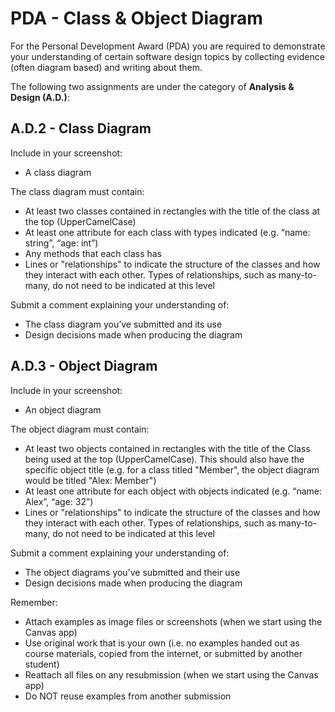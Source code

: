 # PDA - Class & Object Diagram

For the Personal Development Award (PDA) you are required to demonstrate your understanding of certain software design topics by collecting evidence (often diagram based) and writing about them.

The following two assignments are under the category of **Analysis & Design (A.D.)**:


## A.D.2 - Class Diagram

Include in your screenshot:

* A class diagram

The class diagram must contain:

* At least two classes contained in rectangles with the title of the class at the top (UpperCamelCase)
* At least one attribute for each class with types indicated (e.g. “name: string”, “age: int”)
* Any methods that each class has
* Lines or "relationships" to indicate the structure of the classes and how they interact with each other. Types of relationships, such as many-to-many, do not need to be indicated at this level

Submit a comment explaining your understanding of:

* The class diagram you’ve submitted and its use
* Design decisions made when producing the diagram


## A.D.3 - Object Diagram

Include in your screenshot:

* An object diagram

The object diagram must contain:

* At least two objects contained in rectangles with the title of the Class being used at the top (UpperCamelCase). This should also have the specific object title (e.g. for a class titled "Member", the object diagram would be titled "Alex: Member")
* At least one attribute for each object with objects indicated (e.g. “name: Alex”, “age: 32”)
* Lines or "relationships" to indicate the structure of the classes and how they interact with each other. Types of relationships, such as many-to-many, do not need to be indicated at this level

Submit a comment explaining your understanding of:

* The object diagrams you’ve submitted and their use
* Design decisions made when producing the diagram


Remember:

* Attach examples as image files or screenshots (when we start using the Canvas app)
* Use original work that is your own (i.e. no examples handed out as course materials, copied from the internet, or submitted by another student)
* Reattach all files on any resubmission (when we start using the Canvas app)
* Do NOT reuse examples from another submission
